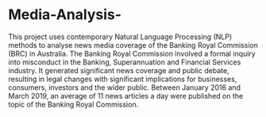 # Media-Analysis-

This project uses contemporary Natural Language Processing (NLP) methods to analyse news media coverage of the Banking Royal Commission (BRC) in Australia. The Banking Royal Commission involved a formal inquiry into misconduct in the Banking, Superannuation and Financial Services industry. It generated significant news coverage and public debate, resulting in legal changes with significant implications for businesses, consumers, investors and the wider public. Between January 2016 and March 2019, an average of 11 news articles a day were published on the topic of the Banking Royal Commission. 
